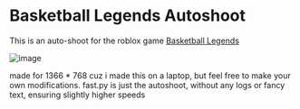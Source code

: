 # Basketball Legends Autoshoot
This is an auto-shoot for the roblox game [Basketball Legends](https://www.roblox.com/games/14259168147)

![image](https://github.com/customgunz00/blautoshoot/assets/159488157/27146c74-3af8-43d1-811a-804cf94a6555)

made for 1366 * 768 cuz i made this on a laptop, but feel free to make your own modifications.
fast.py is just the autoshoot, without any logs or fancy text, ensuring slightly higher speeds
